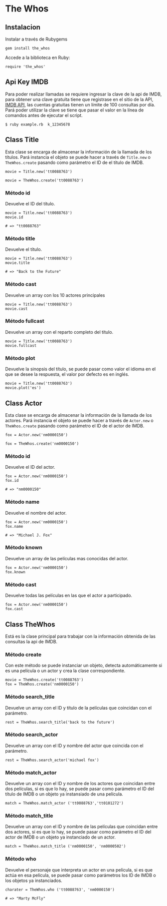 # The Whos
## Instalacion
Instalar a través de Rubygems
```
gem install the_whos
```
Accede a la biblioteca en Ruby:
```
require 'the_whos'
```
## Api Key IMDB
Para poder realizar llamadas se requiere ingresar la clave de la api de IMDB, para obtener una clave gratuita tiene que registrase en el sitio de la API, [IMDB API](https://imdb-api.com/Identity/Account/Register), las cuentas gratuitas tienen un límite de 100 consultas por día.
Pará poder utilizar la clave se tiene que pasar el valor en la línea de comandos antes de ejecutar el script. 
```
$ ruby example.rb  k_12345678
```
## Class Title 
Esta clase se encarga de almacenar la información de la llamada de los títulos. 
Pará instancia el objeto se puede hacer a través de `Title.new` o `TheWhos.create` pasando como parámetro el ID de el título de IMDB. 
```
movie = Title.new('tt0088763')

movie = TheWhos.create('tt0088763')
```
### Método id
Devuelve el ID del título.
```
movie = Title.new('tt0088763')
movie.id

# => "tt0088763"
```
### Método title
Devuelve el título. 
```
movie = Title.new('tt0088763')
movie.title

# => "Back to the Future"
```
### Método cast
Devuelve un array con los 10 actores principales
```
movie = Title.new('tt0088763')
movie.cast
```
### Método fullcast
Devuelve un array con el reparto completo del título.
```
movie = Title.new('tt0088763')
movie.fullcast
```
### Método plot
Devuelve la sinopsis del título, se puede pasar como valor el idioma en el que se desee la respuesta, el valor por defecto es en inglés. 
```
movie = Title.new('tt0088763')
movie.plot('es')
```

## Class Actor
Esta clase se encarga de almacenar la información de la llamada de los actores. 
Pará instancia el objeto se puede hacer a través de `Actor.new` o `TheWhos.create` pasando como parámetro el ID de el actor de IMDB.
```
fox = Actor.new('nm0000150')

fox = TheWhos.create('nm0000150')
```
### Método id
Devuelve el ID del actor.
```
fox = Actor.new('nm0000150')
fox.id

# => "nm0000150"
```
### Método name
Devuelve el nombre del actor.
```
fox = Actor.new('nm0000150')
fox.name

# => "Michael J. Fox"
```
### Método known
Devuelve un array de las películas mas conocidas del actor.
```
fox = Actor.new('nm0000150')
fox.known
```

### Método cast
Devuelve todas las películas en las que el actor a participado.
```
fox = Actor.new('nm0000150')
fox.cast
```

## Class TheWhos
Está es la clase principal para trabajar con la información obtenida de las consultas la api de IMDB.
### Método create
Con este método se puede instanciar un objeto, detecta automáticamente si es una película o un actor y crea la clase correspondiente.
```
movie = TheWhos.create('tt0088763')
fox = TheWhos.create('nm0000150')
```
### Método search_title
Devuelve un array con el ID y título de la películas que coincidan con el parámetro.
```
rest = TheWhos.search_title('back to the future')
```
### Método search_actor
Devuelve un array con el ID y nombre del actor que coincida con el parámetro.
```
rest = TheWhos.search_actor('michael fox')
```
### Método match_actor 
Devuelve un array con el ID y nombre de los actores que coincidan entre dos películas, si es que lo hay, se puede pasar como parámetro el ID del título de IMDB o un objeto ya instansiado de una película.
```
match = TheWhos.match_actor ('tt0088763','tt0101272')
```
### Método match_title
Devuelve un array con el ID y nombre de las películas que coincidan entre dos actores, si es que lo hay, se puede pasar como parámetro el ID del actor de IMDB o un objeto ya instanciado de un actor.
```
match = TheWhos.match_title ('nm0000150', 'nm0000502')
```
### Método who
Devuelve el personaje que interpreta un actor en una película, si es que actúa en esa película, se puede pasar como parámetros los ID de IMDB o los objetos ya instanciados.
```
charater = TheWhos.who ('tt0088763', 'nm0000150') 

# => "Marty McFly"
```
